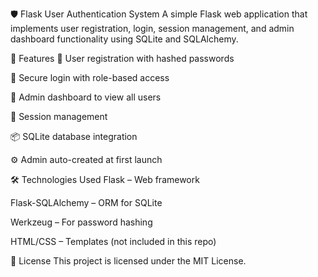 🛡️ Flask User Authentication System
A simple Flask web application that implements user registration, login, session management, and admin dashboard functionality using SQLite and SQLAlchemy.

📌 Features
🔐 User registration with hashed passwords

🔐 Secure login with role-based access

🧑 Admin dashboard to view all users

👥 Session management

📦 SQLite database integration

⚙️ Admin auto-created at first launch

🛠️ Technologies Used
Flask – Web framework

Flask-SQLAlchemy – ORM for SQLite

Werkzeug – For password hashing

HTML/CSS – Templates (not included in this repo)

📄 License
This project is licensed under the MIT License.
